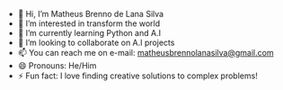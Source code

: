 - 👋 Hi, I’m Matheus Brenno de Lana Silva
- 👀 I’m interested in transform the world
- 🌱 I’m currently learning Python and A.I
- 💞️ I’m looking to collaborate on A.I projects
- 📫 You can reach me on e-mail: matheusbrennolanasilva@gmail.com
- 😄 Pronouns: He/Him
- ⚡ Fun fact: I love finding creative solutions to complex problems!

<!---
omatheusbrenno/omatheusbrenno is a ✨ special ✨ repository because its `README.md` (this file) appears on your GitHub profile.
You can click the Preview link to take a look at your changes.
--->
